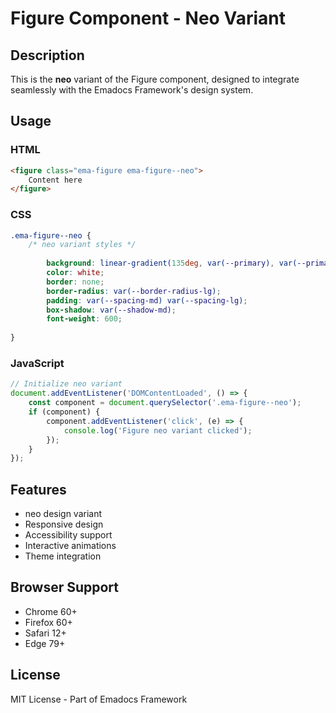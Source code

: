 # Figure Component - Neo Variant

## Description
This is the **neo** variant of the Figure component, designed to integrate seamlessly with the Emadocs Framework's design system.

## Usage

### HTML
```html
<figure class="ema-figure ema-figure--neo">
    Content here
</figure>
```

### CSS
```css
.ema-figure--neo {
    /* neo variant styles */
    
        background: linear-gradient(135deg, var(--primary), var(--primary-dark));
        color: white;
        border: none;
        border-radius: var(--border-radius-lg);
        padding: var(--spacing-md) var(--spacing-lg);
        box-shadow: var(--shadow-md);
        font-weight: 600;
    
}
```

### JavaScript
```javascript
// Initialize neo variant
document.addEventListener('DOMContentLoaded', () => {
    const component = document.querySelector('.ema-figure--neo');
    if (component) {
        component.addEventListener('click', (e) => {
            console.log('Figure neo variant clicked');
        });
    }
});
```

## Features
- neo design variant
- Responsive design
- Accessibility support
- Interactive animations
- Theme integration

## Browser Support
- Chrome 60+
- Firefox 60+
- Safari 12+
- Edge 79+

## License
MIT License - Part of Emadocs Framework
